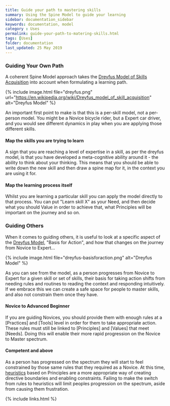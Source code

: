 ```yaml
---
title: Guide your path to mastering skills
summary: Using the Spine Model to guide your learning
sidebar: documentation_sidebar
keywords: documentation, model
category : Uses
permalink: guide-your-path-to-matering-skills.html
tags: [Uses]
folder: documentation
last_updated: 25 May 2019
---
```


### Guiding Your Own Path

A coherent Spine Model approach takes the [Dreyfus Model of Skills Acquisition](https://en.wikipedia.org/wiki/Dreyfus_model_of_skill_acquisition) into account when formulating a learning path.

{% include image.html file="dreyfus.png" url="https://en.wikipedia.org/wiki/Dreyfus_model_of_skill_acquisition" alt="Dreyfus Model" %}

An important first point to make is that this is a per-skill model, not a per-person model. You might be a Novice bicycle rider, but a Expert car driver, and you would see different dynamics in play when you are applying those different skills.

#### Map the skills you are trying to learn
A sign that you are reaching a level of expertise in a skill, as per the dreyfus model, is that you have developed a meta-cognitive ability around it - the ability to think about your thinking. This means that you should be able to write down the new skill and then draw a spine map for it, in the context you are using it for.

#### Map the learning process itself
Whilst you are learning a particular skill you can apply the model directly to that process. You can put "Learn skill X" as your Need, and then decide what you should Value in order to achieve that, what Principles will be important on the journey and so on.

### Guiding Others

When it comes to guiding others, it is useful to look at a specific aspect of the [Dreyfus Model](https://en.wikipedia.org/wiki/Dreyfus_model_of_skill_acquisition), "Basis for Action", and how that changes on the journey from Novice to Expert... 

{% include image.html file="dreyfus-basisforaction.png" alt="Dreyfus Model" %}

As you can see from the model, as a person progresses from Novice to Expert for a given skill or set of skills, their basis for taking action shifts from needing rules and routines to reading the context and responding intuitively. If we embrace this we can create a safe space for people to master skills, and also not constrain them once they have.

#### Novice to Advanced Beginner
If you are guiding Novices, you should provide them with enough rules at a [Practices] and [Tools] level in order for them to take appropriate action. These rules must still be linked to [Principles] and [Values] that meet [Needs]. Doing this will enable their more rapid progression on the Novice to Master spectrum.

#### Competent and above
As a person has progressed on the spectrum they will start to feel constrained by those same rules that they required as a Novice. At this time, [heuristics](what-is-a-heuristic) based on Principles are a more appropriate way of creating directive boundaries and enabling constraints. Failing to make the switch from rules to heuristics will limit peoples progression on the spectrum, aside from causing them frustration.

{% include links.html %}
